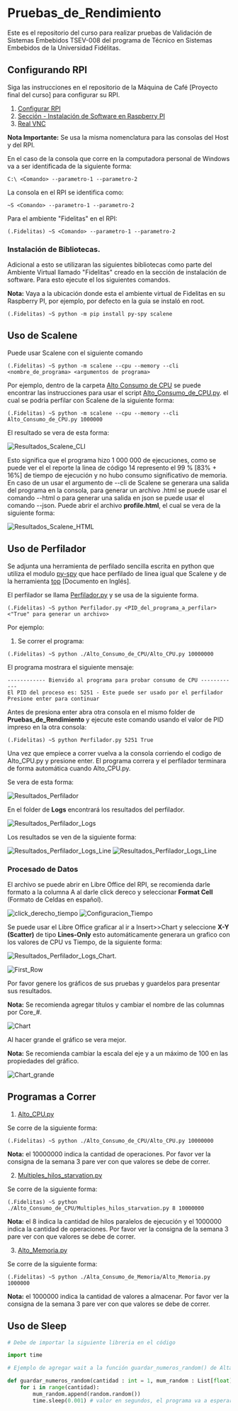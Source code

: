 # Pruebas_de_Rendimiento

Este es el repositorio del curso para realizar pruebas de Validación de Sistemas Embebidos TSEV-008 del programa de Técnico en Sistemas Embebidos de la Universidad Fidélitas.

## Configurando RPI

Siga las instrucciones en el repositorio de la Máquina de Café [Proyecto final del curso] para configurar su RPI.

1. [Configurar RPI](https://github.com/rscd27p/Maquina_de_Cafe/blob/main/Documentos/Configurar_RPI.md)
2. [Sección - Instalación de Software en Raspberry PI](https://github.com/rscd27p/Maquina_de_Cafe/tree/main)
3. [Real VNC](https://github.com/rscd27p/Maquina_de_Cafe/blob/main/Documentos/RealVNC.md)

**Nota Importante:**  Se usa la misma nomenclatura para las consolas del Host y del RPI.

En el caso de la consola que corre en la computadora personal de Windows va a ser identificada de la siguiente forma:

```
C:\ <Comando> --parametro-1 --parametro-2
```
La consola en el RPI se identifica como:

```
~S <Comando> --parametro-1 --parametro-2
```

Para el ambiente "Fidelitas" en el RPI:

```
(.Fidelitas) ~S <Comando> --parametro-1 --parametro-2
```

### Instalación de Bibliotecas.

Adicional a esto se utilizaran las siguientes bibliotecas como parte del Ambiente Virtual llamado "Fidelitas" creado en la sección de instalación de software. Para esto ejecute el los siguientes comandos.

**Nota:** Vaya a la ubicación donde esta el ambiente virtual de Fidelitas en su Raspberry PI, por ejemplo, por defecto en la guia se instaló en root.

```
(.Fidelitas) ~S python -m pip install py-spy scalene
```

## Uso de Scalene

Puede usar Scalene con el siguiente comando

```
(.Fidelitas) ~S python -m scalene --cpu --memory --cli <nombre_de_programa> <argumentos de programa>
```

Por ejemplo, dentro de la carpeta [Alto Consumo de CPU](./Alto_Consumo_de_CPU/) se puede encontrar las instrucciones para usar el script [Alto_Consumo_de_CPU.py](./Alto_Consumo_de_CPU/Alto_CPU.py). el cual se podria perfilar con Scalene de la siguiente forma:

```
(.Fidelitas) ~S python -m scalene --cpu --memory --cli Alto_Consumo_de_CPU.py 1000000
```

El resultado se vera de esta forma: 

![Resultados_Scalene_CLI](./imgs/Resultados-Scalene-CLI.png)

Esto significa que el programa hizo 1 000 000 de ejecuciones, como se puede ver el el reporte la linea de código 14 represento el 99 % [83% + 16%] de tiempo de ejecución y no hubo consumo significativo de memoria. En caso de un usar el argumento de --cli de Scalene se generara una salida del programa en la consola, para generar un archivo .html se puede usar el comando --html o para generar una salida en json se puede usar el comando --json. Puede abrir el archivo **profile.html**, el cual se vera de la siguiente forma:

![Resultados_Scalene_HTML](./imgs/Resultados-Scalene-HTML.png)

## Uso de Perfilador

Se adjunta una herramienta de perfilado sencilla escrita en python que utiliza el modulo [py-spy](https://github.com/benfred/py-spy) que hace perfilado de linea igual que Scalene y de la herramienta [top](https://www.geeksforgeeks.org/top-command-in-linux-with-examples/) [Documento en Inglés].

El perfilador se llama [Perfilador.py](Perfilador.py) y se usa de la siguiente forma. 

```
(.Fidelitas) ~S python Perfilador.py <PID_del_programa_a_perfilar> <"True" para generar un archivo>
```

Por ejemplo:

1. Se correr el programa:

```
(.Fidelitas) ~S python ./Alto_Consumo_de_CPU/Alto_CPU.py 10000000
```

El programa mostrara el siguiente mensaje: 

```
------------ Bienvido al programa para probar consumo de CPU ------------
El PID del proceso es: 5251 - Este puede ser usado por el perfilador
Presione enter para continuar
```

Antes de presiona enter abra otra consola en el mismo folder de **Pruebas_de_Rendimiento** y ejecute este comando usando el valor de PID impreso en la otra consola:

```
(.Fidelitas) ~S python Perfilador.py 5251 True
```

Una vez que empiece a correr vuelva a la consola corriendo el codigo de Alto_CPU.py y presione enter. El programa correra y el perfilador terminara de forma automática cuando Alto_CPU.py.

Se vera de esta forma:

![Resultados_Perfilador](./imgs/Resultados-Perfilador.png)

En el folder de **Logs** encontrará los resultados del perfilador. 

![Resultados_Perfilador_Logs](./imgs/Resultados-Perfilador-Logs.png)

Los resultados se ven de la siguiente forma:

![Resultados_Perfilador_Logs_Line](./imgs/Resultados-Perfilador-Line.png)
![Resultados_Perfilador_Logs_Line](./imgs/Resultados-Perfilador-CPU.png)

### Procesado de Datos

El archivo se puede abrir en Libre Office del RPI, se recomienda darle formato a la columna A al darle click dereco y seleccionar **Format Cell** (Formato de Celdas en español).

![click_derecho_tiempo](./imgs/Click_derecho_tiempo.png)
![Configuracion_Tiempo](./imgs/Formato%20Tiempo.png)

Se puede usar el Libre Office graficar al ir a Insert>>Chart y seleccione **X-Y (Scatter)** de tipo **Lines-Only** esto automáticamente generara un grafico con los valores de CPU vs Tiempo, de la siguiente forma:

![Resultados_Perfilador_Logs_Chart](./imgs/Resultados-Perfilador-Logs-Chart.png).

![First_Row](./imgs/First_Row.png)


Por favor genere los gráficos de sus pruebas y guardelos para presentar sus resultados. 

**Nota:** Se recomienda agregar títulos y cambiar el nombre de las columnas por Core_#.

![Chart](./imgs/Chart.png)

Al hacer grande el gráfico se vera mejor. 

**Nota:** Se recomienda cambiar la escala del eje y a un máximo de 100 en las propiedades del gráfico.

![Chart_grande](./imgs/Chart_grande.png)

## Programas a Correr

1. [Alto_CPU.py](./Alto_Consumo_de_CPU/Alto_CPU.py)

Se corre de la siguiente forma:

```
(.Fidelitas) ~S python ./Alto_Consumo_de_CPU/Alto_CPU.py 10000000
```
**Nota:** el 10000000 indica la cantidad de operaciones. Por favor ver la consigna de la semana 3 pare ver con que valores se debe de correr.

2. [Multiples_hilos_starvation.py](./Alto_Consumo_de_CPU/Multiples_hilos_starvation.py)

Se corre de la siguiente forma:

```
(.Fidelitas) ~S python ./Alto_Consumo_de_CPU/Multiples_hilos_starvation.py 8 10000000
```
**Nota:** el 8 indica la cantidad de hilos paralelos de ejecución y el 1000000 indica la cantidad de operaciones. Por favor ver la consigna de la semana 3 pare ver con que valores se debe de correr.

3. [Alto_Memoria.py](./Alto_Consumo_de_Memoria/Alto_Memoria.py)

Se corre de la siguiente forma:

```
(.Fidelitas) ~S python ./Alta_Consumo_de_Memoria/Alto_Memoria.py 1000000
```

**Nota:** el 1000000 indica la cantidad de valores a almacenar. Por favor ver la consigna de la semana 3 pare ver con que valores se debe de correr.

## Uso de Sleep

``` Python
# Debe de importar la siguiente libreria en el código

import time

# Ejemplo de agregar wait a la función guardar_numeros_random() de Alta_Memoria.py

def guardar_numeros_random(cantidad : int = 1, mum_random : List[float] = []):
    for i in range(cantidad):
        mum_random.append(random.random())
        time.sleep(0.001) # valor en segundos, el programa va a esperar 1 ms.

```

